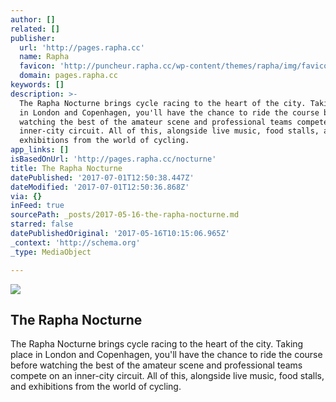```yaml
---
author: []
related: []
publisher:
  url: 'http://pages.rapha.cc'
  name: Rapha
  favicon: 'http://puncheur.rapha.cc/wp-content/themes/rapha/img/favicon.ico'
  domain: pages.rapha.cc
keywords: []
description: >-
  The Rapha Nocturne brings cycle racing to the heart of the city. Taking place
  in London and Copenhagen, you'll have the chance to ride the course before
  watching the best of the amateur scene and professional teams compete on an
  inner-city circuit. All of this, alongside live music, food stalls, and
  exhibitions from the world of cycling.
app_links: []
isBasedOnUrl: 'http://pages.rapha.cc/nocturne'
title: The Rapha Nocturne
datePublished: '2017-07-01T12:50:38.447Z'
dateModified: '2017-07-01T12:50:36.868Z'
via: {}
inFeed: true
sourcePath: _posts/2017-05-16-the-rapha-nocturne.md
starred: false
datePublishedOriginal: '2017-05-16T10:15:06.965Z'
_context: 'http://schema.org'
_type: MediaObject

---
```

<article style=""><img src="https://imgflo.herokuapp.com/graph/2b2431f8e7ba7b0/e2c566b3c36ff6cb5e57da315fc92dc6/noop.jpg?input=https%3A%2F%2Fpuncheur.rapha.cc%2Fwp-content%2Fuploads%2F2017%2F05%2FNocturne-hero.jpg" /><h1>The Rapha Nocturne</h1><p>The Rapha Nocturne brings cycle racing to the heart of the city. Taking place in London and Copenhagen, you'll have the chance to ride the course before watching the best of the amateur scene and professional teams compete on an inner-city circuit. All of this, alongside live music, food stalls, and exhibitions from the world of cycling.</p></article>